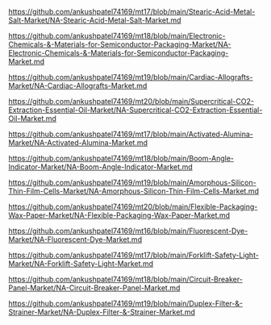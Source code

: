 <p><a href="https://github.com/ankushpatel74169/mt17/blob/main/Stearic-Acid-Metal-Salt-Market/NA-Stearic-Acid-Metal-Salt-Market.md">https://github.com/ankushpatel74169/mt17/blob/main/Stearic-Acid-Metal-Salt-Market/NA-Stearic-Acid-Metal-Salt-Market.md</a></p><p><a href="https://github.com/ankushpatel74169/mt18/blob/main/Electronic-Chemicals-&-Materials-for-Semiconductor-Packaging-Market/NA-Electronic-Chemicals-&-Materials-for-Semiconductor-Packaging-Market.md">https://github.com/ankushpatel74169/mt18/blob/main/Electronic-Chemicals-&-Materials-for-Semiconductor-Packaging-Market/NA-Electronic-Chemicals-&-Materials-for-Semiconductor-Packaging-Market.md</a></p><p><a href="https://github.com/ankushpatel74169/mt19/blob/main/Cardiac-Allografts-Market/NA-Cardiac-Allografts-Market.md">https://github.com/ankushpatel74169/mt19/blob/main/Cardiac-Allografts-Market/NA-Cardiac-Allografts-Market.md</a></p><p><a href="https://github.com/ankushpatel74169/mt20/blob/main/Supercritical-CO2-Extraction-Essential-Oil-Market/NA-Supercritical-CO2-Extraction-Essential-Oil-Market.md">https://github.com/ankushpatel74169/mt20/blob/main/Supercritical-CO2-Extraction-Essential-Oil-Market/NA-Supercritical-CO2-Extraction-Essential-Oil-Market.md</a></p><p><a href="https://github.com/ankushpatel74169/mt17/blob/main/Activated-Alumina-Market/NA-Activated-Alumina-Market.md">https://github.com/ankushpatel74169/mt17/blob/main/Activated-Alumina-Market/NA-Activated-Alumina-Market.md</a></p><p><a href="https://github.com/ankushpatel74169/mt18/blob/main/Boom-Angle-Indicator-Market/NA-Boom-Angle-Indicator-Market.md">https://github.com/ankushpatel74169/mt18/blob/main/Boom-Angle-Indicator-Market/NA-Boom-Angle-Indicator-Market.md</a></p><p><a href="https://github.com/ankushpatel74169/mt19/blob/main/Amorphous-Silicon-Thin-Film-Cells-Market/NA-Amorphous-Silicon-Thin-Film-Cells-Market.md">https://github.com/ankushpatel74169/mt19/blob/main/Amorphous-Silicon-Thin-Film-Cells-Market/NA-Amorphous-Silicon-Thin-Film-Cells-Market.md</a></p><p><a href="https://github.com/ankushpatel74169/mt20/blob/main/Flexible-Packaging-Wax-Paper-Market/NA-Flexible-Packaging-Wax-Paper-Market.md">https://github.com/ankushpatel74169/mt20/blob/main/Flexible-Packaging-Wax-Paper-Market/NA-Flexible-Packaging-Wax-Paper-Market.md</a></p><p><a href="https://github.com/ankushpatel74169/mt16/blob/main/Fluorescent-Dye-Market/NA-Fluorescent-Dye-Market.md">https://github.com/ankushpatel74169/mt16/blob/main/Fluorescent-Dye-Market/NA-Fluorescent-Dye-Market.md</a></p><p><a href="https://github.com/ankushpatel74169/mt17/blob/main/Forklift-Safety-Light-Market/NA-Forklift-Safety-Light-Market.md">https://github.com/ankushpatel74169/mt17/blob/main/Forklift-Safety-Light-Market/NA-Forklift-Safety-Light-Market.md</a></p><p><a href="https://github.com/ankushpatel74169/mt18/blob/main/Circuit-Breaker-Panel-Market/NA-Circuit-Breaker-Panel-Market.md">https://github.com/ankushpatel74169/mt18/blob/main/Circuit-Breaker-Panel-Market/NA-Circuit-Breaker-Panel-Market.md</a></p><p><a href="https://github.com/ankushpatel74169/mt19/blob/main/Duplex-Filter-&-Strainer-Market/NA-Duplex-Filter-&-Strainer-Market.md">https://github.com/ankushpatel74169/mt19/blob/main/Duplex-Filter-&-Strainer-Market/NA-Duplex-Filter-&-Strainer-Market.md</a></p>
